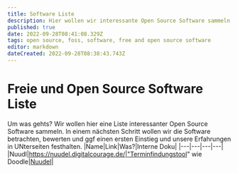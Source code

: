 ```yaml
---
title: Software Liste
description: Hier wollen wir interessante Open Source Software sammeln um diese zu beschrieben, testen etc.   
published: true
date: 2022-09-28T08:41:08.329Z
tags: open source, foss, software, free and open source software
editor: markdown
dateCreated: 2022-09-28T08:38:43.743Z
---
```


# Freie und Open Source Software Liste
Um was gehts? 
Wir wollen hier eine Liste interessanter Open Source Software sammeln. In einem nächsten Schritt wollen wir die Software betrachten, bewerten und ggf einen ersten Einstieg und unsere Erfahrungen in UNterseiten festhalten. 
|Name|Link|Was?|Interne Doku|
|---|---|---|---|
|Nuudl|https://nuudel.digitalcourage.de/|"Terminfindungstool" wie Doodle|[Nuudel](/de/Free-and-Open-Source-Software/Nuudl)|
